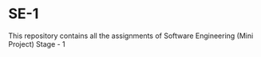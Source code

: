 # SE-1

This repository contains all the assignments of Software Engineering (Mini Project) Stage - 1